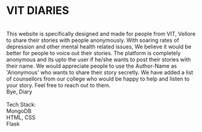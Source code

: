 # VIT DIARIES
<br>
This website is specifically designed and made for people from VIT, Vellore to share their stories with people anonymously. With soaring rates of depression and other mental health related issues, We believe it would be better for people to voice out their stories. The platform is completely anonymous and its upto the user if he/she wants to post their stories with their name. We would appreciate people to use the Author-Name as 'Anonymous' who wants to share their story secretly. We have added a list of counsellors from our college who would be happy to help and listen to your story. Feel free to reach out to them.
<br>
Bye, Diary
<br><br>
Tech Stack:<br>
MongoDB<br>
HTML, CSS<br>
Flask<br>
